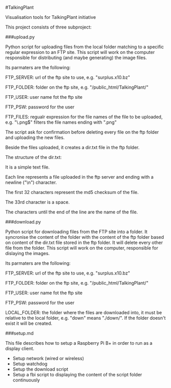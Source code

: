#TalkingPlant

Visualisation tools for TalkingPlant initiative

This project consists of three subproject:

###upload.py

Python script for uploading files from the local folder matching to a specific regular expression to an FTP site. This script will work on the computer responsible for distributing (and maybe generating) the image files.

Its parmaters are the following:

FTP_SERVER: url of the ftp site to use, e.g. "surplus.x10.bz"

FTP_FOLDER: folder on the ftp site, e.g. "/public_html/TalkingPlant/"

FTP_USER: user name fot the ftp site

FTP_PSW: password for the user

FTP_FILES: regualr expression for the file names of the file to be uploaded, e.g. "\\.png$" filters the file names ending with ".png"

The script ask for confirmation before deleting every file on the ftp folder and uploading the new files.

Beside the files uploaded, it creates a dir.txt file in the ftp folder.

The structure of the dir.txt:

It is a simple text file.

Each line represents a file uploaded in the ftp server and ending with a newline ("\n") character.

The first 32 characters represent the md5 checksum of the file.

The 33rd character is a space.

The characters until the end of the line are the name of the file.

###download.py

Python script for downloading files from the FTP site into a folder. It syncronise the content of the folder with the content of the ftp folder based on content of the dir.txt file stored in the ftp folder. It will delete every other file from the folder. This script will work on the computer, responsible for dislaying the images.

Its parmaters are the following:

FTP_SERVER: url of the ftp site to use, e.g. "surplus.x10.bz"

FTP_FOLDER: folder on the ftp site, e.g. "/public_html/TalkingPlant/"

FTP_USER: user name fot the ftp site

FTP_PSW: password for the user

LOCAL_FOLDER: the folder where the files are downloaded into, it must be relative to the local folder, e.g.  "down" means "./down/". If the folder doesn't exist it will be created.

###setup.md

This file describes how to setup a Raspberry Pi B+ in order to run as a display client.

- Setup network (wired or wireless)
- Setup watchdog
- Setup the download script
- Setup a fbi script to displaying the content of the script folder continuously
